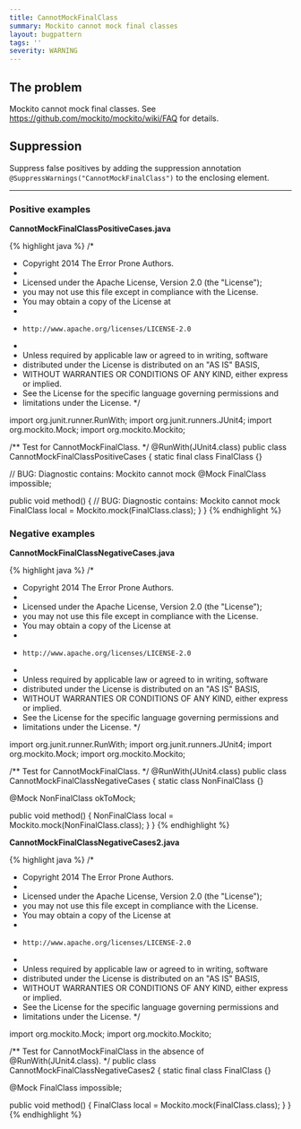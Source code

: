 ```yaml
---
title: CannotMockFinalClass
summary: Mockito cannot mock final classes
layout: bugpattern
tags: ''
severity: WARNING
---
```


<!--
*** AUTO-GENERATED, DO NOT MODIFY ***
To make changes, edit the @BugPattern annotation or the explanation in docs/bugpattern.
-->


## The problem
Mockito cannot mock final classes. See
https://github.com/mockito/mockito/wiki/FAQ for details.

## Suppression
Suppress false positives by adding the suppression annotation `@SuppressWarnings("CannotMockFinalClass")` to the enclosing element.


----------

### Positive examples
__CannotMockFinalClassPositiveCases.java__

{% highlight java %}
/*
 * Copyright 2014 The Error Prone Authors.
 *
 * Licensed under the Apache License, Version 2.0 (the "License");
 * you may not use this file except in compliance with the License.
 * You may obtain a copy of the License at
 *
 *     http://www.apache.org/licenses/LICENSE-2.0
 *
 * Unless required by applicable law or agreed to in writing, software
 * distributed under the License is distributed on an "AS IS" BASIS,
 * WITHOUT WARRANTIES OR CONDITIONS OF ANY KIND, either express or implied.
 * See the License for the specific language governing permissions and
 * limitations under the License.
 */

import org.junit.runner.RunWith;
import org.junit.runners.JUnit4;
import org.mockito.Mock;
import org.mockito.Mockito;

/** Test for CannotMockFinalClass. */
@RunWith(JUnit4.class)
public class CannotMockFinalClassPositiveCases {
  static final class FinalClass {}

  // BUG: Diagnostic contains: Mockito cannot mock
  @Mock FinalClass impossible;

  public void method() {
    // BUG: Diagnostic contains: Mockito cannot mock
    FinalClass local = Mockito.mock(FinalClass.class);
  }
}
{% endhighlight %}

### Negative examples
__CannotMockFinalClassNegativeCases.java__

{% highlight java %}
/*
 * Copyright 2014 The Error Prone Authors.
 *
 * Licensed under the Apache License, Version 2.0 (the "License");
 * you may not use this file except in compliance with the License.
 * You may obtain a copy of the License at
 *
 *     http://www.apache.org/licenses/LICENSE-2.0
 *
 * Unless required by applicable law or agreed to in writing, software
 * distributed under the License is distributed on an "AS IS" BASIS,
 * WITHOUT WARRANTIES OR CONDITIONS OF ANY KIND, either express or implied.
 * See the License for the specific language governing permissions and
 * limitations under the License.
 */

import org.junit.runner.RunWith;
import org.junit.runners.JUnit4;
import org.mockito.Mock;
import org.mockito.Mockito;

/** Test for CannotMockFinalClass. */
@RunWith(JUnit4.class)
public class CannotMockFinalClassNegativeCases {
  static class NonFinalClass {}

  @Mock NonFinalClass okToMock;

  public void method() {
    NonFinalClass local = Mockito.mock(NonFinalClass.class);
  }
}
{% endhighlight %}

__CannotMockFinalClassNegativeCases2.java__

{% highlight java %}
/*
 * Copyright 2014 The Error Prone Authors.
 *
 * Licensed under the Apache License, Version 2.0 (the "License");
 * you may not use this file except in compliance with the License.
 * You may obtain a copy of the License at
 *
 *     http://www.apache.org/licenses/LICENSE-2.0
 *
 * Unless required by applicable law or agreed to in writing, software
 * distributed under the License is distributed on an "AS IS" BASIS,
 * WITHOUT WARRANTIES OR CONDITIONS OF ANY KIND, either express or implied.
 * See the License for the specific language governing permissions and
 * limitations under the License.
 */

import org.mockito.Mock;
import org.mockito.Mockito;

/** Test for CannotMockFinalClass in the absence of @RunWith(JUnit4.class). */
public class CannotMockFinalClassNegativeCases2 {
  static final class FinalClass {}

  @Mock FinalClass impossible;

  public void method() {
    FinalClass local = Mockito.mock(FinalClass.class);
  }
}
{% endhighlight %}

